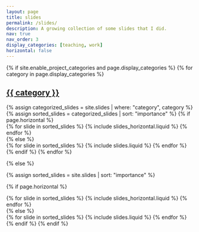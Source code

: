 ```yaml
---
layout: page
title: slides
permalink: /slides/
description: A growing collection of some slides that I did.
nav: true
nav_order: 3
display_categories: [teaching, work]
horizontal: false
---
```


<!-- pages/slides.md -->
<div class="slides">
{% if site.enable_project_categories and page.display_categories %}
  <!-- Display categorized slides -->
  {% for category in page.display_categories %}
  <a id="{{ category }}" href=".#{{ category }}">
    <h2 class="category">{{ category }}</h2>
  </a>
  {% assign categorized_slides = site.slides | where: "category", category %}
  {% assign sorted_slides = categorized_slides | sort: "importance" %}
  <!-- Generate cards for each project -->
  {% if page.horizontal %}
  <div class="container">
    <div class="row row-cols-1 row-cols-md-2">
    {% for slide in sorted_slides %}
      {% include slides_horizontal.liquid %}
    {% endfor %}
    </div>
  </div>
  {% else %}
  <div class="row row-cols-1 row-cols-md-3">
    {% for slide in sorted_slides %}
      {% include slides.liquid %}
    {% endfor %}
  </div>
  {% endif %}
  {% endfor %}

{% else %}

<!-- Display slides without categories -->

{% assign sorted_slides = site.slides | sort: "importance" %}

  <!-- Generate cards for each project -->

{% if page.horizontal %}

  <div class="container">
    <div class="row row-cols-1 row-cols-md-2">
    {% for slide in sorted_slides %}
      {% include slides_horizontal.liquid %}
    {% endfor %}
    </div>
  </div>
  {% else %}
  <div class="row row-cols-1 row-cols-md-3">
    {% for slide in sorted_slides %}
      {% include slides.liquid %}
    {% endfor %}
  </div>
  {% endif %}
{% endif %}
</div>
